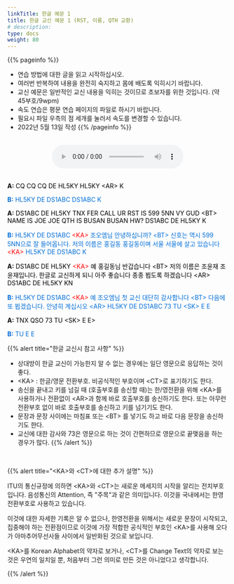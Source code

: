 ```yaml
---
linkTitle: 한글 예문 1
title: 한글 교신 예문 1 (RST, 이름, QTH 교환)
# description: 
type: docs
weight: 80
---
```


{{% pageinfo %}}
- 연습 방법에 대한 글을 읽고 시작하십시오.
- 여러번 반복하여 내용을 완전히 숙지하고 몸에 배도록 익히시기 바랍니다.
- 교신 예문은 일반적인 교신 내용을 익히는 것이므로 초보자를 위한 것입니다. (약 45부호/9wpm)
- 속도 연습은 평문 연습 페이지의 파일로 하시기 바랍니다.
- 필요시 파일 우측의 점 세개를 눌러서 속도를 변경할 수 있습니다.
- 2022년 5월 13일 작성
{{% /pageinfo %}}

<br>

<center><audio src="https://blog.kakaocdn.net/dn/tsMF4/btrB5opWLvC/NA8hgQiBL7kiUI0z0oneU1/tfile.mp3" controls="controls"></audio></center>

<br>

<p data-ke-size="size16"><span style="color: #000000;"><b>A:</b> CQ CQ CQ DE HL5KY HL5KY &lt;AR&gt; K</span></p>
<p data-ke-size="size16"><span style="color: #006dd7;"><b>B:</b> HL5KY DE DS1ABC DS1ABC K</span></p>
<p data-ke-size="size16"><span style="color: #000000;"><b>A:</b> DS1ABC DE HL5KY TNX FER CALL UR RST IS 599 5NN VY GUD &lt;BT&gt; NAME IS JOE JOE QTH IS BUSAN BUSAN HW? DS1ABC DE HL5KY K</span></p>
<p data-ke-size="size16"><span style="color: #006dd7;"><b>B:</b> HL5KY DE DS1ABC <span style="color: red;">&lt;KA&gt;</span><span style="color: #006dd7;"> 조오엠님 안녕하십니까? &lt;BT&gt; 신호는 역시 599 5NN으로 잘 들어옵니다. 저의 이름은 홍길동 홍길동이며 서울 서울에 살고 있습니다 <span style="color: red;">&lt;KA&gt;</span><span style="color: #006dd7;"> HL5KY DE DS1ABC K</span></p>
<p data-ke-size="size16"><span style="color: #000000;"><b>A:</b> DS1ABC DE HL5KY <span style="color: red;">&lt;KA&gt;</span><span style="color: #000000;"> 예 홍길동님 반갑습니다 &lt;BT&gt; 저의 이름은 조윤재 조윤재입니다. 한글로 교신하게 되니 아주 좋습니다 종종 뵙도록 하겠습니다 &lt;AR&gt; DS1ABC DE HL5KY KN</span></p>
<p data-ke-size="size16"><span style="color: #006dd7;"><b>B:</b> HL5KY DE DS1ABC <span style="color: red;">&lt;KA&gt;</span><span style="color: #006dd7;"> 예 조오엠님 첫 교신 대단히 감사합니다 &lt;BT&gt; 다음에 또 뵙겠습니다. 안녕히 계십시오 &lt;AR&gt; HL5KY DE DS1ABC 73 TU &lt;SK&gt; E E</span></p>
<p data-ke-size="size16"><span style="color: #000000;"><b>A:</b> TNX QSO 73 TU &lt;SK&gt; E E&gt;</span></p>
<p data-ke-size="size16"><span style="color: #006dd7;"><b>B:</b> TU E E</span></p>

{{% alert title="한글 교신시 참고 사항" %}}
<p data-ke-size="size16">

- 상대방이 한글 교신이 가능한지 알 수 없는 경우에는 일단 영문으로 응답하는 것이 좋다.
- &lt;KA&gt; : 한글/영문 전환부호. 비공식적인 부호이며 &lt;CT&gt;로 표기하기도 한다.
- 송신을 끝내고 키를 넘길 때 (호출부호를 송신할 때)는 한/영전환을 위해 &lt;KA&gt;를 사용하거나
   전환없이 &lt;AR&gt;과 함께 바로 호출부호를 송신하기도 한다.
  또는 아무런 전환부호 없이 바로 호출부호를 송신하고 키를 넘기기도 한다.
- 문장과 문장 사이에는 마침표 또는 &lt;BT&gt; 를 넣기도 하고 바로 다음 문장을 송신하기도 한다.
- 교신에 대한 감사와 73은 영문으로 하는 것이 간편하므로 영문으로 끝맺음을 하는 경우가 많다.
{{% /alert %}}

<p data-ke-size="size16">&nbsp;</p>
{{% alert title="&lt;KA&gt;와 &lt;CT&gt;에 대한 추가 설명" %}}
<p data-ke-size="size16">
ITU의 통신규정에 의하면 &lt;KA&gt;와 &lt;CT&gt;는 새로운 메세지의 시작을 알리는 전치부호입니다. 음성통신의 Attention, 즉 "주목"과 같은 의미입니다. 이것을 국내에서는 한영전환부호로 사용하고 있습니다.</p>

<p data-ke-size="size16">이것에 대한 자세한 기록은 알 수 없으나, 한영전환을 위해서는 새로운 문장이 시작되고, 집중해야 하는 전환점이므로 이것에 가장 적합한 공식적인 부호인 &lt;KA&gt;를 사용해 오다가 아마추어무선사들 사이에서 일반화된 것으로 보입니다.</p>

<p data-ke-size="size16">&lt;KA&gt;를 Korean Alphabet의 약자로 보거나, &lt;CT&gt;를 Change Text의 약자로 보는 것은 우연의 일치일 뿐, 처음부터 그런 의미로 만든 것은 아니었다고 생각합니다.</p>
{{% /alert %}}
<p data-ke-size="size16">&nbsp;</p>